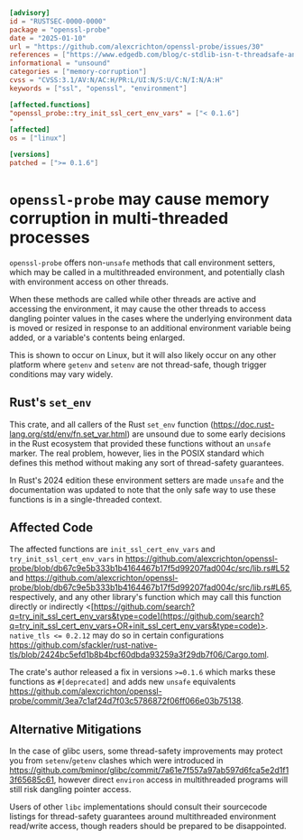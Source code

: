 ```toml
[advisory]
id = "RUSTSEC-0000-0000"
package = "openssl-probe"
date = "2025-01-10"
url = "https://github.com/alexcrichton/openssl-probe/issues/30"
references = ["https://www.edgedb.com/blog/c-stdlib-isn-t-threadsafe-and-even-safe-rust-didn-t-save-us"]
informational = "unsound"
categories = ["memory-corruption"]
cvss = "CVSS:3.1/AV:N/AC:H/PR:L/UI:N/S:U/C:N/I:N/A:H"
keywords = ["ssl", "openssl", "environment"]

[affected.functions]
"openssl_probe::try_init_ssl_cert_env_vars" = ["< 0.1.6"]
"
[affected]
os = ["linux"]

[versions]
patched = [">= 0.1.6"]
```

# `openssl-probe` may cause memory corruption in multi-threaded processes

`openssl-probe` offers non-`unsafe` methods that call environment setters, which may be called
in a multithreaded environment, and potentially clash with environment access on other threads.

When these methods are called while other threads are active and accessing the environment, it
may cause the other threads to access dangling pointer values in the cases where the underlying
environment data is moved or resized in response to an additional environment variable being
added, or a variable's contents being enlarged.

This is shown to occur on Linux, but it will also likely occur on any other platform where `getenv`
and `setenv` are not thread-safe, though trigger conditions may vary widely.

## Rust's `set_env`

This crate, and all callers of the Rust `set_env` function (<https://doc.rust-lang.org/std/env/fn.set_var.html>)
are unsound due to some early decisions in the Rust ecosystem that provided these functions without
an `unsafe` marker. The real problem, however, lies in the POSIX standard which defines this method
without making any sort of thread-safety guarantees.

In Rust's 2024 edition these environment setters are made `unsafe` and the documentation was updated to note
that the only safe way to use these functions is in a single-threaded context.

## Affected Code

The affected functions are `init_ssl_cert_env_vars` and `try_init_ssl_cert_env_vars` in 
<https://github.com/alexcrichton/openssl-probe/blob/db67c9e5b333b1b4164467b17f5d99207fad004c/src/lib.rs#L52> and <https://github.com/alexcrichton/openssl-probe/blob/db67c9e5b333b1b4164467b17f5d99207fad004c/src/lib.rs#L65>, respectively, and
any other library's function which may call this function directly or indirectly
<[https://github.com/search?q=try_init_ssl_cert_env_vars&type=code](https://github.com/search?q=try_init_ssl_cert_env_vars+OR+init_ssl_cert_env_vars&type=code)>.  `native_tls <= 0.2.12` may
do so in certain configurations <https://github.com/sfackler/rust-native-tls/blob/2424bc5efd1b8b4bcf60dbda93259a3f29db7f06/Cargo.toml>.

The crate's author released a fix in versions `>=0.1.6` which marks these functions as `#[deprecated]` and adds
new `unsafe` equivalents <https://github.com/alexcrichton/openssl-probe/commit/3ea7c1af24d7f03c5786872f06ff066e03b75138>.

## Alternative Mitigations

In the case of glibc users, some thread-safety improvements may protect you from `setenv`/`getenv` clashes
which were introduced in <https://github.com/bminor/glibc/commit/7a61e7f557a97ab597d6fca5e2d1f13f65685c61>,
however direct `environ` access in multithreaded programs will still risk dangling pointer access.

Users of other `libc` implementations should consult their sourcecode listings for thread-safety guarantees
around multithreaded environment read/write access, though readers should be prepared to be disappointed.
